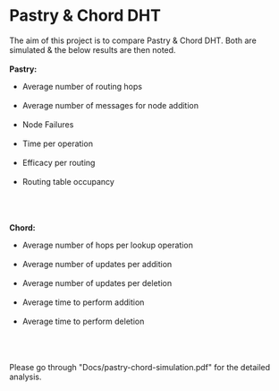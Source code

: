 Pastry & Chord DHT
===============

The aim of this project is to compare Pastry & Chord DHT. Both are simulated & the below results are then noted.
<br><br>
<b>Pastry:</b><br>
<ul>
	<li>Average number of routing hops</li><br>
	<li>Average number of messages for node addition</li><br>
	<li>Node Failures</li><br>
	<li>Time per operation</li><br>
	<li>Efficacy per routing</li><br>
	<li>Routing table occupancy</li><br>
</ul>	
	<br><br>
<b>Chord:</b><br>
<ul>
	<li>Average number of hops per lookup operation</li><br>
	<li>Average number of updates per addition</li><br>
	<li>Average number of updates per deletion</li><br>
	<li>Average time to perform addition</li><br>
	<li>Average time to perform deletion</li><br>
</ul>
<br><br>
Please go through "Docs/pastry-chord-simulation.pdf" for the detailed analysis.

